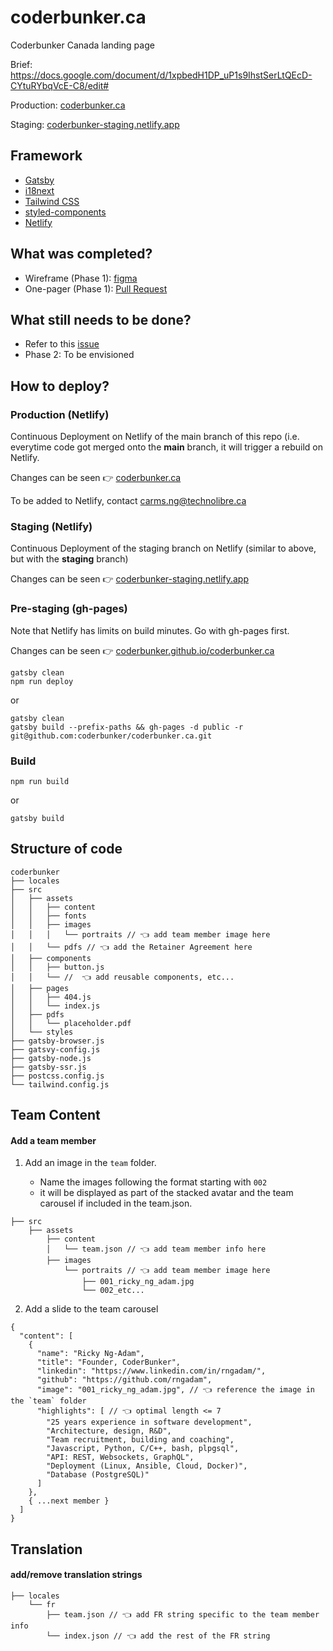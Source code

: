 # coderbunker.ca
Coderbunker Canada landing page

Brief: https://docs.google.com/document/d/1xpbedH1DP_uP1s9IhstSerLtQEcD-CYtuRYbqVcE-C8/edit#

Production: [coderbunker.ca](https://coderbunker.ca/)

Staging: [coderbunker-staging.netlify.app](https://coderbunker-staging.netlify.app/)

## Framework

* [Gatsby](https://www.gatsbyjs.com/)
* [i18next](https://github.com/microapps/gatsby-plugin-react-i18next)
* [Tailwind CSS](https://tailwindcss.com/)
* [styled-components](https://styled-components.com/)
* [Netlify](https://www.netlify.com/)

## What was completed?

* Wireframe (Phase 1): [figma](https://www.figma.com/proto/v1GDDcPMpdDOgRBmwTnDQo/CoderBunker?node-id=419%3A47&scaling=min-zoom&page-id=201%3A1183)
* One-pager (Phase 1): [Pull Request](https://github.com/coderbunker/coderbunker.ca/pull/2)

## What still needs to be done?

* Refer to this [issue](https://github.com/coderbunker/coderbunker.ca/issues/1)
* Phase 2: To be envisioned

## How to deploy? 

### Production (Netlify)

Continuous Deployment on Netlify of the main branch of this repo (i.e. everytime code got merged onto the **main** branch, it will trigger a rebuild on Netlify. 

Changes can be seen 👉 [coderbunker.ca](https://coderbunker.ca/)

To be added to Netlify, contact carms.ng@technolibre.ca

### Staging (Netlify)

Continuous Deployment of the staging branch on Netlify (similar to above, but with the **staging** branch) 

Changes can be seen 👉 [coderbunker-staging.netlify.app](https://coderbunker-staging.netlify.app/)

### Pre-staging (gh-pages)

Note that Netlify has limits on build minutes.  Go with gh-pages first.

Changes can be seen 👉 [coderbunker.github.io/coderbunker.ca](https://coderbunker.github.io/coderbunker.ca/)


```
gatsby clean
npm run deploy
```
or
```
gatsby clean
gatsby build --prefix-paths && gh-pages -d public -r git@github.com:coderbunker/coderbunker.ca.git
```

### Build
```
npm run build
```
or
```
gatsby build
```

## Structure of code

```
coderbunker
├── locales 
├── src
│   ├── assets
│   │   ├── content
│   │   ├── fonts
│   │   ├── images
│   │   │   └── portraits // 👈 add team member image here
│   │   └── pdfs // 👈 add the Retainer Agreement here
│   ├── components
│   │   ├── button.js
│   │   └── //  👈 add reusable components, etc...
│   ├── pages
│   │   ├── 404.js
│   │   └── index.js
│   ├── pdfs
│   │   └── placeholder.pdf
│   └── styles
├── gatsby-browser.js
├── gatsvy-config.js
├── gatsby-node.js
├── gatsby-ssr.js
├── postcss.config.js
└── tailwind.config.js

```

## Team Content

#### Add a team member

1. Add an image in the `team` folder. 

   - Name the images following the format starting with `002`
   - it will be displayed as part of the stacked avatar and the team carousel if included in the team.json.

```
├── src
    ├── assets
        ├── content
        │   └── team.json // 👈 add team member info here
        ├── images
            └── portraits // 👈 add team member image here
                ├── 001_ricky_ng_adam.jpg
                └── 002_etc...
```

2. Add a slide to the team carousel

```
{
  "content": [
    {
      "name": "Ricky Ng-Adam",
      "title": "Founder, CoderBunker",
      "linkedin": "https://www.linkedin.com/in/rngadam/",
      "github": "https://github.com/rngadam",
      "image": "001_ricky_ng_adam.jpg", // 👈 reference the image in the `team` folder
      "highlights": [ // 👈 optimal length <= 7
        "25 years experience in software development",
        "Architecture, design, R&D",
        "Team recruitment, building and coaching",
        "Javascript, Python, C/C++, bash, plpgsql",
        "API: REST, Websockets, GraphQL",
        "Deployment (Linux, Ansible, Cloud, Docker)",
        "Database (PostgreSQL)"
      ]
    },
    { ...next member }
  ]
}
```

## Translation

#### add/remove translation strings

```
├── locales 
    └── fr
        ├── team.json // 👈 add FR string specific to the team member info
        └── index.json // 👈 add the rest of the FR string
```
